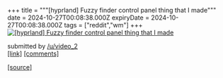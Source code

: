 +++
title = """[hyprland] Fuzzy finder control panel thing that I made"""
date = 2024-10-27T00:08:38.000Z
expiryDate = 2024-10-27T00:08:38.000Z
tags = ["reddit","wm"]
+++
[![[hyprland] Fuzzy finder control panel thing that I made](https://preview.redd.it/hb9y3rtkx6xd1.gif?width=640&crop=smart&s=63b639207dad7f3babbfc2d3ee4c3ea84cf86059 "[hyprland] Fuzzy finder control panel thing that I made")](https://www.reddit.com/r/unixporn/comments/1gcymko/hyprland_fuzzy_finder_control_panel_thing_that_i/)

submitted by [/u/video\_2](https://www.reddit.com/user/video_2)  
[\[link\]](https://i.redd.it/hb9y3rtkx6xd1.gif) [\[comments\]](https://www.reddit.com/r/unixporn/comments/1gcymko/hyprland_fuzzy_finder_control_panel_thing_that_i/)

[[source]](https://www.reddit.com/r/unixporn/comments/1gcymko/hyprland_fuzzy_finder_control_panel_thing_that_i/)
